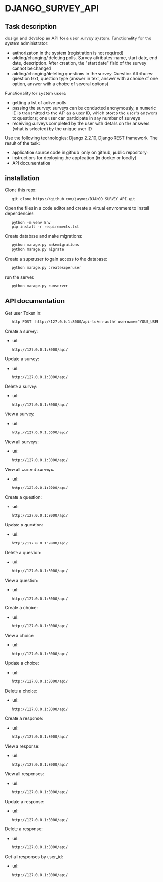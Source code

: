 # DJANGO_SURVEY_API
## Task description
design and develop an API for a user survey system.
Functionality for the system administrator:

- authorization in the system (registration is not required)
- adding/changing/ deleting polls. Survey attributes: name, start date, end date, description. After creation, the "start date" field of the survey cannot be changed
- adding/changing/deleting questions in the survey. Question Attributes: question text, question type (answer in text, answer with a choice of one option, answer with a choice of several options)

Functionality for system users:
- getting a list of active polls
- passing the survey: surveys can be conducted anonymously, a numeric ID is transmitted to the API as a user ID, which stores the user's answers to questions; one user can participate in any number of surveys
- receiving surveys completed by the user with details on the answers (what is selected) by the unique user ID

Use the following technologies: Django 2.2.10, Django REST framework.
The result of the task:
- application source code in github (only on github, public repository)
-  instructions for deploying the application (in docker or locally)
-  API documentation

## installation
Clone this repo:
```html
   git clone https://github.com/jaymoz/DJANGO_SURVEY_API.git
```
Open the files in a code editor and create a virtual environment to install dependencies:
```html
   python -m venv Env
   pip install -r requirements.txt 
```
Create database and make migrations:
```html
   python manage.py makemigrations
   python manage.py migrate
```
Create a superuser to gain access to the database:
```html
   python manage.py createsuperuser
```
run the server:
```html
   python manage.py runserver
```

## API documentation
Get user Token in:
```html
   http POST  http://127.0.0.1:8000/api-token-auth/ username=“YOUR_USERNAME" password=“YOUR_PASSWORD”
```
Create a survey:
- url: 
``` html
   http://127.0.0.1:8000/api/
  ```
Update a survey:
- url: 
``` html
   http://127.0.0.1:8000/api/
  ```
Delete a survey:
- url: 
``` html
   http://127.0.0.1:8000/api/
  ```
View a survey:
- url: 
``` html
   http://127.0.0.1:8000/api/
  ```
View all surveys:
- url: 
``` html
   http://127.0.0.1:8000/api/
  ```
View all current surveys:
- url: 
``` html
   http://127.0.0.1:8000/api/
  ```
Create a question:
- url: 
``` html
   http://127.0.0.1:8000/api/
  ```
Update a question:
- url: 
``` html
   http://127.0.0.1:8000/api/
  ```
Delete a question:
- url: 
``` html
   http://127.0.0.1:8000/api/
  ```
View a question:
- url: 
``` html
   http://127.0.0.1:8000/api/
  ```
Create a choice:
- url: 
``` html
   http://127.0.0.1:8000/api/
  ```
View a choice:
- url: 
``` html
   http://127.0.0.1:8000/api/
  ```
Update a choice:
- url: 
``` html
   http://127.0.0.1:8000/api/
  ```
Delete a choice:
- url: 
``` html
   http://127.0.0.1:8000/api/
  ```
Create a response:
- url: 
``` html
   http://127.0.0.1:8000/api/
  ```
View a response:
- url: 
``` html
   http://127.0.0.1:8000/api/
  ```
View all responses:
- url: 
``` html
   http://127.0.0.1:8000/api/
  ```
Update a response:
- url: 
``` html
   http://127.0.0.1:8000/api/
  ```
Delete a response:
- url: 
``` html
   http://127.0.0.1:8000/api/
  ```
Get all responses by user_id:
- url: 
``` html
   http://127.0.0.1:8000/api/
  ```

